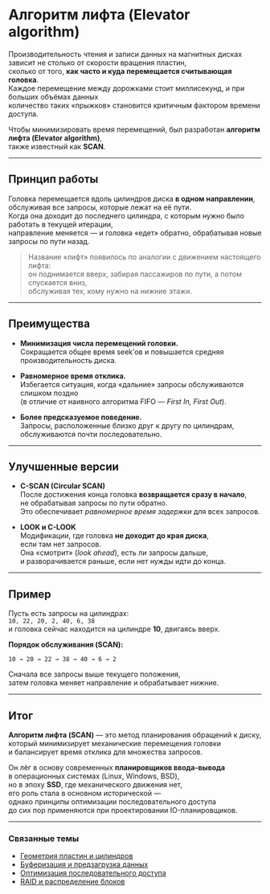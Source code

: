 # Алгоритм лифта (Elevator algorithm)

Производительность чтения и записи данных на магнитных дисках зависит не столько от скорости вращения пластин,  
сколько от того, **как часто и куда перемещается считывающая головка**.  
Каждое перемещение между дорожками стоит миллисекунд, и при больших объёмах данных  
количество таких «прыжков» становится критичным фактором времени доступа.

Чтобы минимизировать время перемещений, был разработан **алгоритм лифта (Elevator algorithm)**,  
также известный как **SCAN**.

---

## Принцип работы

Головка перемещается вдоль цилиндров диска **в одном направлении**,  
обслуживая все запросы, которые лежат на её пути.  
Когда она доходит до последнего цилиндра, с которым нужно было работать в текущей итерации,  
направление меняется — и головка «едет» обратно, обрабатывая новые запросы по пути назад.

> Название «лифт» появилось по аналогии с движением настоящего лифта:  
> он поднимается вверх, забирая пассажиров по пути, а потом спускается вниз,  
> обслуживая тех, кому нужно на нижние этажи.

---

## Преимущества

- **Минимизация числа перемещений головки.**  
  Сокращается общее время seek’ов и повышается средняя производительность диска.

- **Равномерное время отклика.**  
  Избегается ситуация, когда «дальние» запросы обслуживаются слишком поздно  
  (в отличие от наивного алгоритма FIFO — *First In, First Out*).

- **Более предсказуемое поведение.**  
  Запросы, расположенные близко друг к другу по цилиндрам, обслуживаются почти последовательно.

---

## Улучшенные версии

- **C-SCAN (Circular SCAN)**  
  После достижения конца головка **возвращается сразу в начало**,  
  не обрабатывая запросы по пути обратно.  
  Это обеспечивает *равномерное время задержки* для всех запросов.

- **LOOK и C-LOOK**  
  Модификации, где головка **не доходит до края диска**,  
  если там нет запросов.  
  Она «смотрит» (*look ahead*), есть ли запросы дальше,  
  и разворачивается раньше, если нет нужды идти до конца.

---

## Пример

Пусть есть запросы на цилиндрах:  
`10, 22, 20, 2, 40, 6, 38`  
и головка сейчас находится на цилиндре **10**, двигаясь вверх.

**Порядок обслуживания (SCAN):**

```
10 → 20 → 22 → 38 → 40 → 6 → 2
```

Сначала все запросы выше текущего положения,  
затем головка меняет направление и обрабатывает нижние.

---

## Итог

**Алгоритм лифта (SCAN)** — это метод планирования обращений к диску,  
который минимизирует механические перемещения головки  
и балансирует время отклика для множества запросов.

Он лёг в основу современных **планировщиков ввода-вывода**  
в операционных системах (Linux, Windows, BSD),  
но в эпоху **SSD**, где механического движения нет,  
его роль стала в основном исторической —  
однако принципы оптимизации последовательного доступа  
до сих пор применяются при проектировании IO-планировщиков.

---

### Связанные темы

- [Геометрия пластин и цилиндров](../PhysicalLayer/DiskGeometry.md)
- [Буферизация и предзагрузка данных](../PhysicalLayer/Caching_and_Buffering.md)
- [Оптимизация последовательного доступа](../PhysicalLayer/SequentialAccess.md)
- [RAID и распределение блоков](../Redundancy/RAID_Levels.md)
